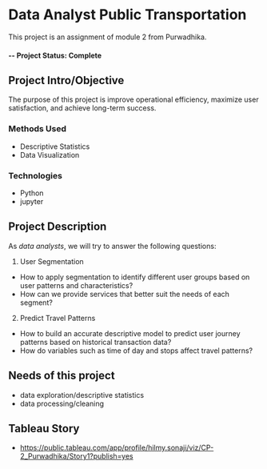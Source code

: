 
# Data Analyst Public Transportation
This project is an assignment of module 2 from Purwadhika.

#### -- Project Status: Complete

## Project Intro/Objective
The purpose of this project is improve operational efficiency, maximize user satisfaction, and achieve long-term success.

### Methods Used
* Descriptive Statistics
* Data Visualization

### Technologies
* Python
* jupyter

## Project Description
As *data analysts*, we will try to answer the following questions:

1. User Segmentation
* How to apply segmentation to identify different user groups based on user patterns and characteristics?
* How can we provide services that better suit the needs of each segment?

2. Predict Travel Patterns
* How to build an accurate descriptive model to predict user journey patterns based on historical transaction data?
* How do variables such as time of day and stops affect travel patterns?
  
## Needs of this project
- data exploration/descriptive statistics
- data processing/cleaning

## Tableau Story
- https://public.tableau.com/app/profile/hilmy.sonaji/viz/CP-2_Purwadhika/Story1?publish=yes
